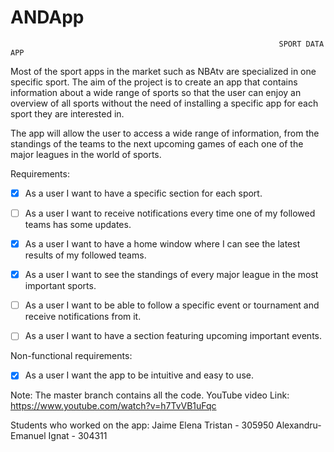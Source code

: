 # ANDApp


                                                                SPORT DATA APP 

 

Most of the sport apps in the market such as NBAtv are specialized in one specific sport. The aim of the project is to create an app that contains information about a wide range of sports so that the user can enjoy an overview of all sports without the need of installing a specific app for each sport they are interested in. 

The app will allow the user to access a wide range of information, from the standings of the teams to the next upcoming games of each one of the major leagues in the world of sports. 

 

Requirements: 

- [x] As a user I want to have a specific section for each sport. 

- [ ] As a user I want to receive notifications every time one of my followed teams has some updates. 

- [x] As a user I want to have a home window where I can see the latest results of my followed teams. 

- [x] As a user I want to see the standings of every major league in the most important sports. 

- [ ] As a user I want to be able to follow a specific event or tournament and receive notifications from it. 

- [ ] As a user I want to have a section featuring upcoming important events. 

 

Non-functional requirements: 

- [x] As a user I want the app to be intuitive and easy to use. 

Note: The master branch contains all the code.
YouTube video Link: https://www.youtube.com/watch?v=h7TvVB1uFqc

Students who worked on the app:
Jaime Elena Tristan - 305950
Alexandru-Emanuel Ignat - 304311

 

 

 

 
